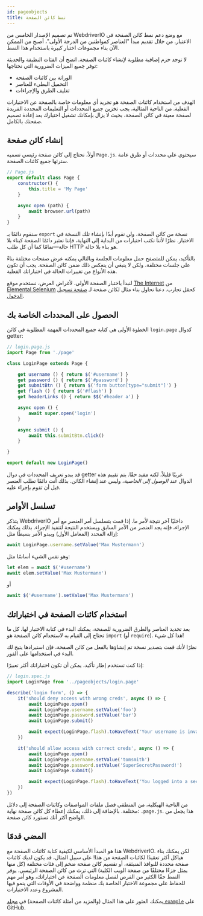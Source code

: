 ```yaml
---
id: pageobjects
title: نمط كائن الصفحة
---
```


تم تصميم الإصدار الخامس من WebdriverIO مع وضع دعم نمط كائن الصفحة في الاعتبار. من خلال تقديم مبدأ "العناصر كمواطنين من الدرجة الأولى"، أصبح من الممكن الآن بناء مجموعات اختبار كبيرة باستخدام هذا النمط.

لا توجد حزم إضافية مطلوبة لإنشاء كائنات الصفحة. اتضح أن الفئات النظيفة والحديثة توفر جميع الميزات الضرورية التي نحتاجها:

- الوراثة بين كائنات الصفحة
- التحميل البطيء للعناصر
- تغليف الطرق والإجراءات

الهدف من استخدام كائنات الصفحة هو تجريد أي معلومات خاصة بالصفحة عن الاختبارات الفعلية. من الناحية المثالية، يجب تخزين جميع المحددات أو التعليمات المحددة الفريدة لصفحة معينة في كائن الصفحة، بحيث لا يزال بإمكانك تشغيل اختبارك بعد إعادة تصميم صفحتك بالكامل.

## إنشاء كائن صفحة

أولاً، نحتاج إلى كائن صفحة رئيسي نسميه `Page.js`. سيحتوي على محددات أو طرق عامة سترثها جميع كائنات الصفحة.

```js
// Page.js
export default class Page {
    constructor() {
        this.title = 'My Page'
    }

    async open (path) {
        await browser.url(path)
    }
}
```

سنقوم دائمًا بـ `export` نسخة من كائن الصفحة، ولن نقوم أبدًا بإنشاء تلك النسخة في الاختبار. نظرًا لأننا نكتب اختبارات من البداية إلى النهاية، فإننا نعتبر دائمًا الصفحة كبناء بلا حالة&mdash;تمامًا كما أن كل طلب HTTP هو بناء بلا حالة.

بالتأكيد، يمكن للمتصفح حمل معلومات الجلسة وبالتالي يمكنه عرض صفحات مختلفة بناءً على جلسات مختلفة، ولكن لا ينبغي أن ينعكس ذلك ضمن كائن الصفحة. يجب أن تكون هذه الأنواع من تغييرات الحالة في اختباراتك الفعلية.

لنبدأ باختبار الصفحة الأولى. لأغراض العرض، نستخدم موقع [The Internet](http://the-internet.herokuapp.com) من [Elemental Selenium](http://elementalselenium.com) كحقل تجارب. دعنا نحاول بناء مثال لكائن صفحة لـ [صفحة تسجيل الدخول](http://the-internet.herokuapp.com/login).

## الحصول على المحددات الخاصة بك

الخطوة الأولى هي كتابة جميع المحددات المهمة المطلوبة في كائن `login.page` كدوال getter:

```js
// login.page.js
import Page from './page'

class LoginPage extends Page {

    get username () { return $('#username') }
    get password () { return $('#password') }
    get submitBtn () { return $('form button[type="submit"]') }
    get flash () { return $('#flash') }
    get headerLinks () { return $$('#header a') }

    async open () {
        await super.open('login')
    }

    async submit () {
        await this.submitBtn.click()
    }

}

export default new LoginPage()
```

قد يبدو تعريف المحددات في دوال getter غريبًا قليلاً، لكنه مفيد حقًا. يتم تقييم هذه الدوال _عند الوصول إلى الخاصية_، وليس عند إنشاء الكائن. بذلك أنت دائمًا تطلب العنصر قبل أن تقوم بإجراء عليه.

## تسلسل الأوامر

يتذكر WebdriverIO داخليًا آخر نتيجة لأمر ما. إذا قمت بتسلسل أمر العنصر مع أمر الإجراء، فإنه يجد العنصر من الأمر السابق ويستخدم النتيجة لتنفيذ الإجراء. بذلك يمكنك إزالة المحدد (المعامل الأول) ويبدو الأمر بسيطًا مثل:

```js
await LoginPage.username.setValue('Max Mustermann')
```

وهو نفس الشيء أساسًا مثل:

```js
let elem = await $('#username')
await elem.setValue('Max Mustermann')
```

أو

```js
await $('#username').setValue('Max Mustermann')
```

## استخدام كائنات الصفحة في اختباراتك

بعد تحديد العناصر والطرق الضرورية للصفحة، يمكنك البدء في كتابة الاختبار لها. كل ما تحتاج إلى القيام به لاستخدام كائن الصفحة هو `import` (أو `require`). هذا كل شيء!

نظرًا لأنك قمت بتصدير نسخة تم إنشاؤها بالفعل من كائن الصفحة، فإن استيرادها يتيح لك البدء في استخدامها على الفور.

إذا كنت تستخدم إطار تأكيد، يمكن أن تكون اختباراتك أكثر تعبيرًا:

```js
// login.spec.js
import LoginPage from '../pageobjects/login.page'

describe('login form', () => {
    it('should deny access with wrong creds', async () => {
        await LoginPage.open()
        await LoginPage.username.setValue('foo')
        await LoginPage.password.setValue('bar')
        await LoginPage.submit()

        await expect(LoginPage.flash).toHaveText('Your username is invalid!')
    })

    it('should allow access with correct creds', async () => {
        await LoginPage.open()
        await LoginPage.username.setValue('tomsmith')
        await LoginPage.password.setValue('SuperSecretPassword!')
        await LoginPage.submit()

        await expect(LoginPage.flash).toHaveText('You logged into a secure area!')
    })
})
```

من الناحية الهيكلية، من المنطقي فصل ملفات المواصفات وكائنات الصفحة إلى دلائل مختلفة. بالإضافة إلى ذلك، يمكنك إعطاء كل كائن صفحة نهاية: `.page.js`. هذا يجعل من الواضح أكثر أنك تستورد كائن صفحة.

## المضي قدمًا

هذا هو المبدأ الأساسي لكيفية كتابة كائنات الصفحة مع WebdriverIO. لكن يمكنك بناء هياكل أكثر تعقيدًا لكائنات الصفحة من هذا! على سبيل المثال، قد يكون لديك كائنات صفحة محددة للنوافذ المنبثقة، أو تقسيم كائن صفحة ضخم إلى فئات مختلفة (كل منها يمثل جزءًا مختلفًا من صفحة الويب الكلية) التي ترث من كائن الصفحة الرئيسي. يوفر النمط حقًا الكثير من الفرص لفصل معلومات الصفحة عن اختباراتك، وهو أمر مهم للحفاظ على مجموعة الاختبار الخاصة بك منظمة وواضحة في الأوقات التي ينمو فيها المشروع وعدد الاختبارات.

يمكنك العثور على هذا المثال (والمزيد من أمثلة كائنات الصفحة) في [مجلد `example`](https://github.com/webdriverio/webdriverio/tree/main/examples/pageobject) على GitHub.
